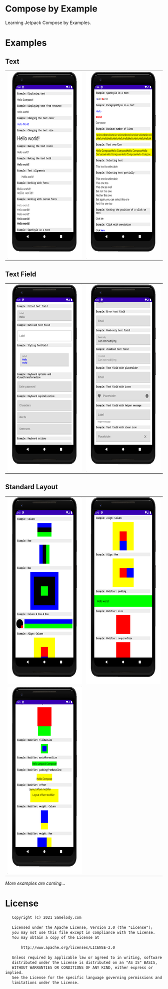 # Compose by Example

Learning Jetpack Compose by Examples.

# Examples

## Text

|||
|-------|-------|
|<img src ="screenshots/text1.png" width=321 height=597 />|<img src ="screenshots/text2.png" width=321 height=597 />|

## Text Field

|||
|-------|-------|
|<img src ="screenshots/text_field1.png" width=321 height=597 />|<img src ="screenshots/text_field2.png" width=321 height=597 />|

## Standard Layout

|||
|-------|-------|
|<img src ="screenshots/layout1.png" width=321 height=597 />|<img src ="screenshots/layout2.png" width=321 height=597 />|
|<img src ="screenshots/layout3.png" width=321 height=597 />||

*More examples are coming...*

# License
```text
   Copyright (C) 2021 Samelody.com

   Licensed under the Apache License, Version 2.0 (the "License");
   you may not use this file except in compliance with the License.
   You may obtain a copy of the License at

       http://www.apache.org/licenses/LICENSE-2.0

   Unless required by applicable law or agreed to in writing, software
   distributed under the License is distributed on an "AS IS" BASIS,
   WITHOUT WARRANTIES OR CONDITIONS OF ANY KIND, either express or implied.
   See the License for the specific language governing permissions and
   limitations under the License.
```